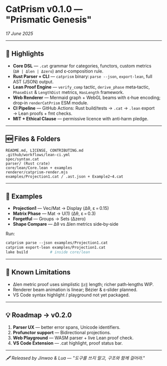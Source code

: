 # CatPrism v0.1.0 — "Prismatic Genesis"

*17 June 2025*

---

## 🌈 Highlights

- **Core DSL** — `.cat` grammar for categories, functors, custom metrics (`Δθ | Δlen | Δzero`) and ε‑composition rule.
- **Rust Parser + CLI** — `catprism` binary: `parse --json`, `export-lean`, full AST (JSON) output.
- **Lean Proof Engine** — `verify_comp` tactic, `derive_phase` meta‑tactic, `PhaseDist` & `LengthDist` metrics, `HasLength` framework.
- **Web Renderer** — Mermaid graph + WebGL beams with ε‑hue encoding; drop‑in `renderCatPrism` ESM module.
- **CI Pipeline** — GitHub Actions: Rust build/tests → `.cat` → `.lean` export → Lean proofs + fmt checks.
- **MIT + Ethical Clause** — permissive licence with anti‑harm pledge.

---

## 🆕 Files & Folders

```
README.md, LICENSE, CONTRIBUTING.md
.github/workflows/lean-ci.yml
spec/syntax.cat
parser/ (Rust crate)
core/lean/Core.lean + examples
renderer/catprism-render.mjs
examples/Projection1.cat / .ast.json + Example2~4.cat
```

---

## 🧪 Examples

- **Projection1** — Vec/Mat → Display (Δθ, ε = 0.15)
- **Matrix Phase** — Mat → U(1) (Δθ, ε = 0.3)
- **Forgetful** — Groups → Sets (Δzero)
- **Shape Compare** — Δθ vs Δlen metrics side‑by‑side

Run:

```bash
catprism parse --json examples/Projection1.cat
catprism export-lean examples/Projection1.cat
lake build          # inside core/lean
```

---

## 🚧 Known Limitations

- Δlen metric proof uses simplistic `‖z‖` length; richer path‑lengths WIP.
- Renderer beam animation is linear; Bézier & ε‑slider planned.
- VS Code syntax highlight / playground not yet packaged.

---

## 💡 Roadmap → v0.2.0

1. **Parser UX** — better error spans, Unicode identifiers.
2. **Profunctor support** — Bidirectional projections.
3. **Web Playground** — WASM parser + live Lean proof check.
4. **VS Code Extension** — .cat highlight, proof status bar.

---

*🖋 Released by Jinwoo & Lua — "도구를 쓰지 말고, 구조와 함께 걸어라."*

